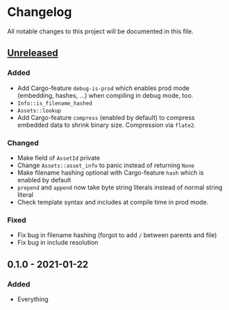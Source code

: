 # Changelog

All notable changes to this project will be documented in this file.


## [Unreleased]
### Added
- Add Cargo-feature `debug-is-prod` which enables prod mode (embedding, hashes,
  ...) when compiling in debug mode, too.
- `Info::is_filename_hashed`
- `Assets::lookup`
- Add Cargo-feature `compress` (enabled by default) to compress embedded data to
  shrink binary size. Compression via `flate2`.

### Changed
- Make field of `AssetId` private
- Change `Assets::asset_info` to panic instead of returning `None`
- Make filename hashing optional with Cargo-feature `hash` which is enabled by default
- `prepend` and `append` now take byte string literals instead of normal string literal
- Check template syntax and includes at compile time in prod mode.

### Fixed
- Fix bug in filename hashing (forgot to add `/` between parents and file)
- Fix bug in include resolution

## 0.1.0 - 2021-01-22
### Added
- Everything


[Unreleased]: https://github.com/LukasKalbertodt/reinda/compare/v0.1.0...HEAD
